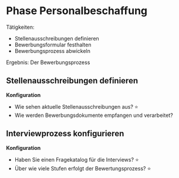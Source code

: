 # Phase Personalbeschaffung

Tätigkeiten:

* Stellenausschreibungen definieren 
* Bewerbungsformular festhalten
* Bewerbungsprozess abwickeln

Ergebnis: Der Bewerbungsprozess

## Stellenausschreibungen definieren 

**Konfiguration**

- Wie sehen aktuelle Stellenausschreibungen aus?  ⭐
- Wie werden Bewerbungsdokumente empfangen und verarbeitet?


## Interviewprozess konfigurieren

**Konfiguration**

- Haben Sie einen Fragekatalog für die Interviews?  ⭐
- Über wie viele Stufen erfolgt der Bewertungsprozess?  ⭐
